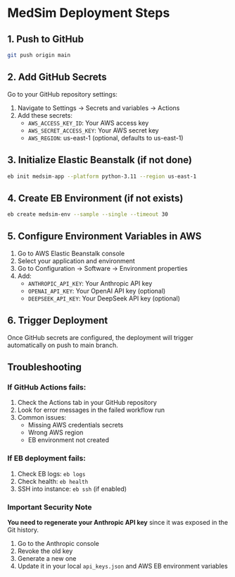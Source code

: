 # MedSim Deployment Steps

## 1. Push to GitHub
```bash
git push origin main
```

## 2. Add GitHub Secrets
Go to your GitHub repository settings:
1. Navigate to Settings → Secrets and variables → Actions
2. Add these secrets:
   - `AWS_ACCESS_KEY_ID`: Your AWS access key
   - `AWS_SECRET_ACCESS_KEY`: Your AWS secret key
   - `AWS_REGION`: us-east-1 (optional, defaults to us-east-1)

## 3. Initialize Elastic Beanstalk (if not done)
```bash
eb init medsim-app --platform python-3.11 --region us-east-1
```

## 4. Create EB Environment (if not exists)
```bash
eb create medsim-env --sample --single --timeout 30
```

## 5. Configure Environment Variables in AWS
1. Go to AWS Elastic Beanstalk console
2. Select your application and environment
3. Go to Configuration → Software → Environment properties
4. Add:
   - `ANTHROPIC_API_KEY`: Your Anthropic API key
   - `OPENAI_API_KEY`: Your OpenAI API key (optional)
   - `DEEPSEEK_API_KEY`: Your DeepSeek API key (optional)

## 6. Trigger Deployment
Once GitHub secrets are configured, the deployment will trigger automatically on push to main branch.

## Troubleshooting

### If GitHub Actions fails:
1. Check the Actions tab in your GitHub repository
2. Look for error messages in the failed workflow run
3. Common issues:
   - Missing AWS credentials secrets
   - Wrong AWS region
   - EB environment not created

### If EB deployment fails:
1. Check EB logs: `eb logs`
2. Check health: `eb health`
3. SSH into instance: `eb ssh` (if enabled)

### Important Security Note
**You need to regenerate your Anthropic API key** since it was exposed in the Git history. 
1. Go to the Anthropic console
2. Revoke the old key
3. Generate a new one
4. Update it in your local `api_keys.json` and AWS EB environment variables